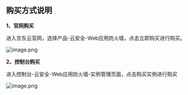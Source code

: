 ## 购买方式说明

**1、官网购买**

进入京东云官网，选择产品-云安全-Web应用防火墙，点击立即购买进行购买。

![image.png](https://github.com/jdcloudcom/cn/image/WAF/bug01.png)


**2、控制台购买**

进入控制台-云安全-Web应用防火墙-实例管理页面，点击购买实例进行购买

![image.png](https://github.com/jdcloudcom/cn/image/WAF/bug2.png)

 
